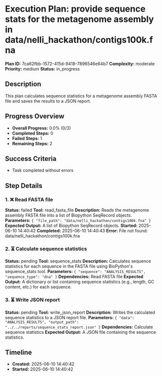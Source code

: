 # Execution Plan: provide sequence stats for the metagenome assembly in data/nelli_hackathon/contigs100k.fna

**Plan ID:** 7ca62fbb-1572-415d-9418-7896546e64b7
**Complexity:** moderate
**Priority:** medium
**Status:** in_progress

## Description
This plan calculates sequence statistics for a metagenome assembly FASTA file and saves the results to a JSON report.

## Progress Overview
- **Overall Progress:** 0.0% (0/3)
- **Completed Steps:** 0
- **Failed Steps:** 1
- **Remaining Steps:** 2

## Success Criteria
- Task completed without errors

## Step Details

### 1. ❌ Read FASTA file

**Status:** failed
**Tool:** read_fasta_file
**Description:** Reads the metagenome assembly FASTA file into a list of Biopython SeqRecord objects.
**Parameters:** `{
  "file_path": "data/nelli_hackathon/contigs100k.fna"
}`
**Expected Output:** A list of Biopython SeqRecord objects.
**Started:** 2025-06-10 14:40:42
**Completed:** 2025-06-10 14:40:43
**Error:** File not found: data/nelli_hackathon/contigs100k.fna

### 2. ⏳ Calculate sequence statistics

**Status:** pending
**Tool:** sequence_stats
**Description:** Calculates sequence statistics for each sequence in the FASTA file using BioPython's sequence_stats tool.
**Parameters:** `{
  "sequence": "ANALYSIS_RESULTS",
  "sequence_type": "dna"
}`
**Dependencies:** Read FASTA file
**Expected Output:** A dictionary or list containing sequence statistics (e.g., length, GC content, etc.) for each sequence.

### 3. ⏳ Write JSON report

**Status:** pending
**Tool:** write_json_report
**Description:** Writes the calculated sequence statistics to a JSON report file.
**Parameters:** `{
  "data": "ANALYSIS_RESULTS",
  "output_path": "../../reports/sequence_stats_report.json"
}`
**Dependencies:** Calculate sequence statistics
**Expected Output:** A JSON file containing the sequence statistics.


## Timeline

- **Created:** 2025-06-10 14:40:42
- **Started:** 2025-06-10 14:40:42
